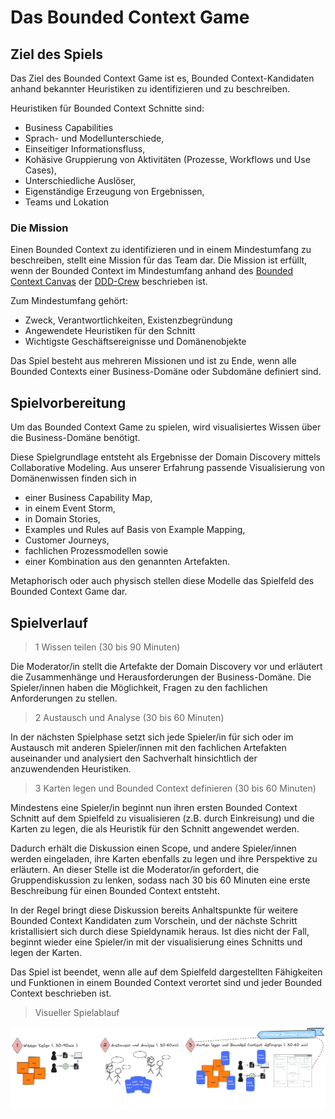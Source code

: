 # Das Bounded Context Game

## Ziel des Spiels

Das Ziel des Bounded Context Game ist es, Bounded Context-Kandidaten anhand bekannter 
Heuristiken zu identifizieren und zu beschreiben.

Heuristiken für Bounded Context Schnitte sind:

* Business Capabilities
* Sprach- und Modellunterschiede, 
* Einseitiger Informationsfluss,
* Kohäsive Gruppierung von Aktivitäten (Prozesse, Workflows und Use Cases), 
* Unterschiedliche Auslöser,
* Eigenständige Erzeugung von Ergebnissen,
* Teams und Lokation

### Die Mission

Einen Bounded Context zu identifizieren und in einem Mindestumfang zu beschreiben, 
stellt eine Mission für das Team dar. Die Mission ist erfüllt, wenn der Bounded Context 
im Mindestumfang anhand des [Bounded Context Canvas](https://github.com/ddd-crew/bounded-context-canvas) 
der [DDD-Crew](https://github.com/ddd-crew) beschrieben ist. 

Zum Mindestumfang gehört:
* Zweck, Verantwortlichkeiten, Existenzbegründung
* Angewendete Heuristiken für den Schnitt 
* Wichtigste Geschäftsereignisse und Domänenobjekte

Das Spiel besteht aus mehreren Missionen und ist zu Ende, wenn alle Bounded Contexts
einer Business-Domäne oder Subdomäne definiert sind.

## Spielvorbereitung

Um das Bounded Context Game zu spielen, wird visualisiertes Wissen über die 
Business-Domäne benötigt.

Diese Spielgrundlage entsteht als Ergebnisse der Domain Discovery mittels Collaborative Modeling. 
Aus unserer Erfahrung passende Visualisierung von Domänenwissen finden sich in 
* einer Business Capability Map, 
* in einem Event Storm,
* in Domain Stories,
* Examples und Rules auf Basis von Example Mapping,
* Customer Journeys,
* fachlichen Prozessmodellen sowie
* einer Kombination aus den genannten Artefakten.

Metaphorisch oder auch physisch stellen diese Modelle das Spielfeld des Bounded Context Game dar.

## Spielverlauf

> 1 Wissen teilen (30 bis 90 Minuten)

Die Moderator/in stellt die Artefakte der Domain Discovery vor und erläutert die 
Zusammenhänge und Herausforderungen der Business-Domäne. Die Spieler/innen haben die 
Möglichkeit, Fragen zu den fachlichen Anforderungen zu stellen.

> 2 Austausch und Analyse (30 bis 60 Minuten)

In der nächsten Spielphase setzt sich jede Spieler/in für sich oder im Austausch 
mit anderen Spieler/innen mit den fachlichen Artefakten auseinander und analysiert 
den Sachverhalt hinsichtlich der anzuwendenden Heuristiken. 

> 3 Karten legen und Bounded Context definieren (30 bis 60 Minuten)
 
Mindestens eine Spieler/in beginnt nun ihren ersten Bounded Context Schnitt auf dem Spielfeld 
zu visualisieren (z.B. durch Einkreisung) und die Karten zu legen, die als Heuristik für den Schnitt 
angewendet werden.

Dadurch erhält die Diskussion einen Scope, und andere Spieler/innen werden eingeladen, 
ihre Karten ebenfalls zu legen und ihre Perspektive zu erläutern. 
An dieser Stelle ist die Moderator/in gefordert, die Gruppendiskussion zu lenken, 
sodass nach 30 bis 60 Minuten eine erste Beschreibung für einen Bounded Context entsteht.

In der Regel bringt diese Diskussion bereits Anhaltspunkte für weitere Bounded Context Kandidaten 
zum Vorschein, und der nächste Schritt kristallisiert sich durch diese Spieldynamik heraus. 
Ist dies nicht der Fall, beginnt wieder eine Spieler/in mit der visualisierung eines Schnitts und 
legen der Karten.

Das Spiel ist beendet, wenn alle auf dem Spielfeld dargestellten Fähigkeiten und Funktionen 
in einem Bounded Context verortet sind und jeder Bounded Context beschrieben ist.

> Visueller Spielablauf

![Spielablauf Bounded Context Game](../img/bcg-gameplay.png)